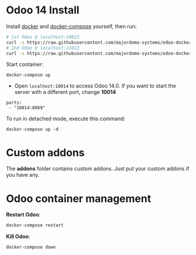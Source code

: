 # Odoo 14 Install

Install [docker](https://docs.docker.com/get-docker/) and [docker-compose](https://docs.docker.com/compose/install/) yourself, then run:

``` bash
# 1st Odoo @ localhost:10013
curl -s https://raw.githubusercontent.com/majordomo-systems/odoo-docker/14.0/run.sh | sudo bash -s odoo-docker-1 10014
# 2nd Odoo @ localhost:11013
curl -s https://raw.githubusercontent.com/majordomo-systems/odoo-docker/14.0/run.sh | sudo bash -s odoo-docker-2 11014
```

Start container:
```
docker-compose up
```

* Open `localhost:10014` to access Odoo 14.0. If you want to start the server with a different port, change **10014** 

```
ports:
 - "10014:8069"
```

To run in detached mode, execute this command:

```
docker-compose up -d
```

# Custom addons

The **addons** folder contains custom addons. Just put your custom addons if you have any.

# Odoo container management

**Restart Odoo**:

``` bash
docker-compose restart
```

**Kill Odoo**:

``` bash
docker-compose down
```
